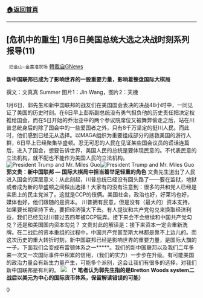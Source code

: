 ###  [:house:返回首頁](https://github.com/ourhimalayas/txt)
---

## [危机中的重生] 1月6日美国总统大选之决战时刻系列报导(11)
` 旧金山-金喜准农场` [轉載自GNews](https://gnews.org/zh-hans/724189/)

**新中国联邦已成为了影响世界的一股重要力量，影响着整盘国际大棋局**

撰文：文真真 Summer 图片1：Jin Wang，图片2：天機

1月6日，郭先生和新中国联邦的战友们在美国国会表决的决战48小时中，一同见证了美国的历史时刻。在6日早上彭斯副总统没有勇气担负他的历史责任把决定权推给国会，而在5日开始的乔治亚中的两个参议院席位又被舞弊偷走之后，站在川普总统身后的除了国会中的一些爱国者之外，只有8千万坚定的挺川人民。而此时，他们感到已经无从选择。以MAGA组织为重要组成部分的拯救美国的游行人群，6日早上已经聚集华盛顿。忍无可忍的人民在见证某些国会议员的谎话连篇后，进入了国会，想要告诉世界，美国人民的总统是要体现民意的。不代表民意的立法机构，就不配也不能作为美国人民的立法机构。
![President Trump and Mr. Miles Guo]()![President Trump and Mr. Miles Guo](https://gnews-media-offload.s3.amazonaws.com/wp-content/uploads/2020/11/10223812/Trump-Miles.jpg)**郭文贵：新中国联邦 — 国际大棋局中担当着举足轻重的角色**
文贵先生道出了人民进入国会的深层意义：从此刻起，川普总统已经没有回头路了——要在监狱，地狱或者成为新的华盛顿之间做出选择！大家有的没有注意到：很多的共和党人已经是实质上的民主党派了。这就是CCP的伎俩。美国社会，政治也好，好莱坞也好，媒体也好，他们跟随的是资本。 川普拥有民意，但是没有（最大的）资本支持，如果要长期坚持下去，要把经济强大下去。有人提议和共产党勾兑来换取经济利益，我们已经见过川普过去四年被CCP玩弄。接下来会不会继续和中国共产党勾兑？还是和美国国内资本勾兑？
文贵对此的解读是：接下来资本一定会重新洗牌。在二战后的资本重组的过程中，中国共产党甚至斯大林都是靠不上边儿的。而这次历史的重大转折时刻，新中国联邦已经是影响世界的重要力量，是国际大旗的一子。下面我们会变成布雷顿体系之一**\***。我们的新中国联邦以及我们二年多来一次又一次国际事件中积累的信用，（我们的实力）一步步在升级。有可能美国的政治力量会有新生力量产生，可能多个派别，这会让我们有很多的选择，对我们新中国联邦是有利的。
![]()![](https://gnews-media-offload.s3.amazonaws.com/wp-content/uploads/2020/12/13170025/stock-photo-usa-and-china-trade-war-us-of-america-and-chinese-flags-crashed-containers-on-sky-at-sun.jpg)
**（\* 笔者认为郭先生指的是Bretton Woods system二战后以美元为中心的国际货币体系，保留解读错误的可能）**

0
